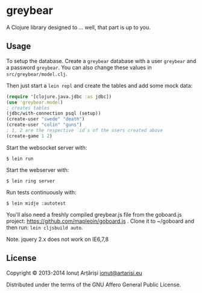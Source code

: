 # greybear

A Clojure library designed to ... well, that part is up to you.

## Usage

To setup the database. Create a `greybear` database with a user
`greybear` and a password `greybear`. You can also change these values
in `src/greybear/model.clj`.

Then just start a `lein repl` and create the tables and add some mock data:

```clojure
(require '[clojure.java.jdbc :as jdbc])
(use 'greybear.model)
; creates tables
(jdbc/with-connection psql (setup))
(create-user "swede" "death")
(create-user "colin" "guns")
; 1, 2 are the respective `id`s of the users created above
(create-game 1 2)
```

Start the websocket server with:

```
$ lein run
```

Start the webserver with:

```
$ lein ring server
```

Run tests continuously with:
```
$ lein midje :autotest
```

You'll also need a freshly compiled greybear.js file from the goboard.js project: https://github.com/mapleoin/goboard.js . Clone it to ~/goboard and then run:
`lein cljsbuild auto`.

Note. jquery 2.x does not work on IE6,7,8

## License

Copyright © 2013-2014 Ionuț Arțăriși <ionut@artarisi.eu>

Distributed under the terms of the GNU Affero General Public License.

